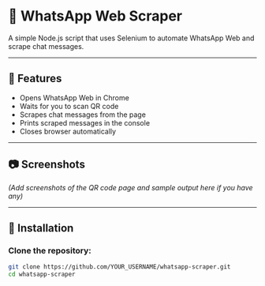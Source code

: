 # 📱 WhatsApp Web Scraper

A simple Node.js script that uses Selenium to automate WhatsApp Web and scrape chat messages.

---

## 🚀 Features
- Opens WhatsApp Web in Chrome
- Waits for you to scan QR code
- Scrapes chat messages from the page
- Prints scraped messages in the console
- Closes browser automatically

---

## 📷 Screenshots
*(Add screenshots of the QR code page and sample output here if you have any)*

---

## 🔧 Installation

### Clone the repository:
```bash
git clone https://github.com/YOUR_USERNAME/whatsapp-scraper.git
cd whatsapp-scraper
